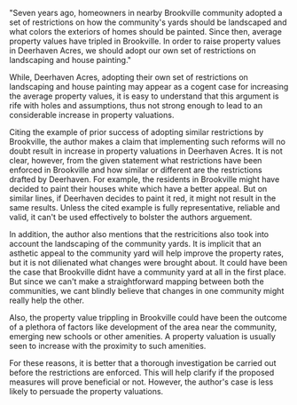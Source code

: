  "Seven years ago, homeowners in nearby Brookville community adopted a set of restrictions on how the community's yards should be landscaped and what colors the exteriors of homes should be painted. Since then, average property values have tripled in Brookville. In order to raise property values in Deerhaven Acres, we should adopt our own set of restrictions on landscaping and house painting." 


 While, Deerhaven Acres, adopting their own set of restrictions on landscaping and house painting may appear as a cogent case for increasing the average property values, it is easy to understand that this argument is rife with holes and assumptions, thus not strong enough to lead to an considerable increase in property valuations.

 Citing the example of prior success of adopting similar restrictions by Brookville, the author makes a claim that implementing such reforms will no doubt result in increase in property valuations in Deerhaven Acres. It is not clear, however, from the given statement what restrictions have been enforced in Brookville and how similar or different are the restrictions drafted by Deerhaven. For example, the residents in Brookville might have decided to paint their houses white which have a better appeal. But on similar lines, if Deerhaven decides to paint it red, it might not result in the same results. Unless the cited example is fully representative, reliable and valid, it can't be used effectively to bolster the authors arguement. 

 In addition, the author also mentions that the restricitions also took into account the landscaping of the community yards. It is implicit that an asthetic appeal to the community yard will help improve the property rates, but it is not dilienated what changes were brought about. It could have been the case that Brookville didnt have a community yard at all in the first place. But since we can't make a straightforward mapping between both the communities, we cant blindly believe that changes in one community might really help the other. 

 Also, the property value trippling in Brookville could have been the outcome of a plethora of factors like development of the area near the community, emerging new schools or other amenities. A property valuation is usually seen to increase with the proximity to such amenities. 

 For these reasons, it is better that a thorough investigation be carried out before the restrictions are enforced. This will help clarify if the proposed measures will prove beneficial or not. However, the author's case is less likely to persuade the property valuations. 

